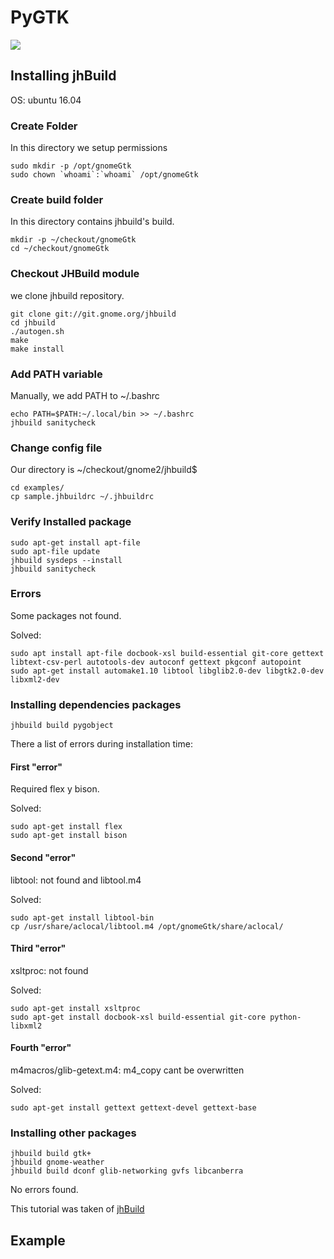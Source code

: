 # PyGTK

[![](https://scontent.flim1-1.fna.fbcdn.net/v/t34.0-12/16652808_10211757466843218_1547922060_n.png?oh=e778929c30e207b010be7e914fdd23d9&oe=589F928A)](http://www.pygtk.org/)

## Installing jhBuild

OS: ubuntu 16.04

### Create Folder

In this directory we setup permissions

    sudo mkdir -p /opt/gnomeGtk
    sudo chown `whoami`:`whoami` /opt/gnomeGtk

### Create build folder

In this directory contains jhbuild's build.

    mkdir -p ~/checkout/gnomeGtk
    cd ~/checkout/gnomeGtk

### Checkout JHBuild module

we clone jhbuild repository.

    git clone git://git.gnome.org/jhbuild
    cd jhbuild
    ./autogen.sh
    make
    make install
    
### Add PATH variable

Manually, we add PATH to ~/.bashrc

    echo PATH=$PATH:~/.local/bin >> ~/.bashrc
    jhbuild sanitycheck

### Change config file

Our directory is ~/checkout/gnome2/jhbuild$

    cd examples/
    cp sample.jhbuildrc ~/.jhbuildrc

### Verify Installed package

    sudo apt-get install apt-file
    sudo apt-file update
    jhbuild sysdeps --install
    jhbuild sanitycheck

### Errors

Some packages not found.

Solved:

    sudo apt install apt-file docbook-xsl build-essential git-core gettext libtext-csv-perl autotools-dev autoconf gettext pkgconf autopoint
    sudo apt-get install automake1.10 libtool libglib2.0-dev libgtk2.0-dev libxml2-dev

### Installing dependencies packages

    jhbuild build pygobject

There a list of errors during installation time:

#### First "error"

Required flex y bison.

Solved:

    sudo apt-get install flex
    sudo apt-get install bison

#### Second "error"

libtool: not found and libtool.m4

Solved:

    sudo apt-get install libtool-bin
    cp /usr/share/aclocal/libtool.m4 /opt/gnomeGtk/share/aclocal/

#### Third "error"

xsltproc: not found

Solved:
  
    sudo apt-get install xsltproc
    sudo apt-get install docbook-xsl build-essential git-core python-libxml2

#### Fourth "error"

m4macros/glib-getext.m4: m4_copy cant be overwritten

Solved:

    sudo apt-get install gettext gettext-devel gettext-base
    
### Installing other packages

    jhbuild build gtk+
    jhbuild gnome-weather
    jhbuild build dconf glib-networking gvfs libcanberra

No errors found.

This tutorial was taken of [jhBuild](https://wiki.gnome.org/Projects/Jhbuild/OnUbuntu)

## Example
